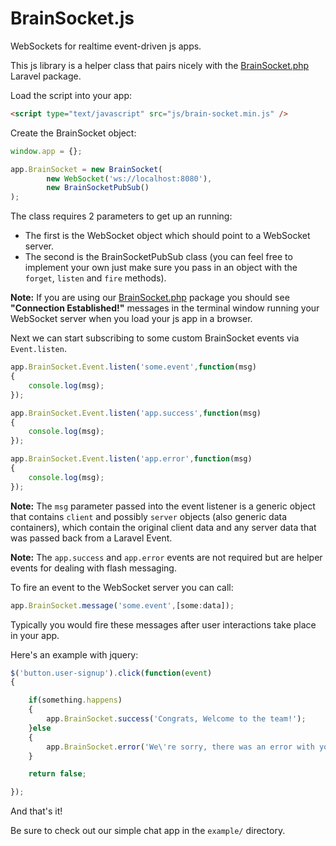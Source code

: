 BrainSocket.js
============

WebSockets for realtime event-driven js apps.

This js library is a helper class that pairs nicely with the [BrainSocket.php](https://github.com/BrainBoxLabs/brain-socket) Laravel package.

Load the script into your app:

```html
<script type="text/javascript" src="js/brain-socket.min.js" />
```

Create the BrainSocket object:

```javascript
window.app = {};

app.BrainSocket = new BrainSocket(
		new WebSocket('ws://localhost:8080'),
		new BrainSocketPubSub()
);
```

The class requires 2 parameters to get up an running:
- The first is the WebSocket object which should point to a WebSocket server.
- The second is the BrainSocketPubSub class (you can feel free to implement your own just make sure you pass in an object with the `forget`, `listen` and `fire` methods).

**Note:** If you are using our [BrainSocket.php](https://github.com/BrainBoxLabs/brain-socket) package you should see **"Connection Established!"** messages in the terminal window running your WebSocket server when you load your js app in a browser.

Next we can start subscribing to some custom BrainSocket events via `Event.listen`.

```javascript
app.BrainSocket.Event.listen('some.event',function(msg)
{
	console.log(msg);
});

app.BrainSocket.Event.listen('app.success',function(msg)
{
	console.log(msg);
});

app.BrainSocket.Event.listen('app.error',function(msg)
{
	console.log(msg);
});
```

**Note:** The `msg` parameter passed into the event listener is a generic object that contains `client` and possibly `server` objects (also generic data containers), which contain the original client data and any server data that was passed back from a Laravel Event.

**Note:** The `app.success` and `app.error` events are not required but are helper events for dealing with flash messaging.

To fire an event to the WebSocket server you can call:

```javascript
app.BrainSocket.message('some.event',[some:data]);
```

Typically you would fire these messages after user interactions take place in your app.

Here's an example with jquery:

```javascript
$('button.user-signup').click(function(event)
{

	if(something.happens)
	{
		app.BrainSocket.success('Congrats, Welcome to the team!');
	}else
	{
		app.BrainSocket.error('We\'re sorry, there was an error with your submission.');
	}

	return false;

});
```

And that's it!

Be sure to check out our simple chat app in the `example/` directory.




